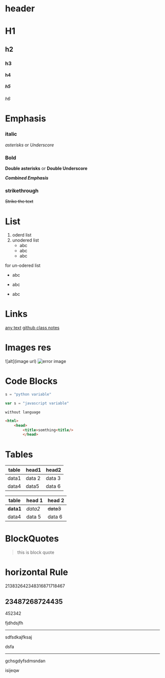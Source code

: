 # header
# H1
## h2
### h3
#### h4
##### h5
###### h6

# Emphasis
### italic 
*asterisks* or _Underscore_
### Bold
**Double asterisks** or __Double Underscore__

*__Combined Emphasis__*

### strikethrough 
~~Strike the text~~
# List
1. oderd list
7. unodered list
    - abc
    * abc
    + abc

for un-odered list
- abc
* abc
+ abc


# Links
[any text](url)
[github class notes](https://github.com/GirishaDevara/SCM_git_batch1)

# Images res
![alt](image url)
![error image](https://github.githubassets.com/images/modules/open_graph/github-octocat.png)



# Code Blocks
```python 
s = "python variable"
```

```javascript
var s = "javascript variable"
```

```
without language 
```

```html
<html>
    <head>
        <title>somthing<title/>
        </head>
 ```
 
# Tables
| table | head1 | head2 |
|----|----|----|
| data1 | data 2 | data 3|
| data4 | data5 | data 6|


table | head 1 | head 2
-----|-----|-----
**data1** | _data2_ | ~~data3~~ 
data4 | data 5 | data 6

# BlockQuotes

> this is block quote 
# horizontal Rule
213832642348316871718467

23487268724435
-----
452342

fjdhdsjfh
*****
sdfsdkajfksaj

dsfa
____
gchsgdyfsdmsndan

isijeqw





